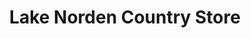 ---
title: "Lake Norden Country Store"
url: /lake-norden/lake-norden-country-store/
shop: general
---
